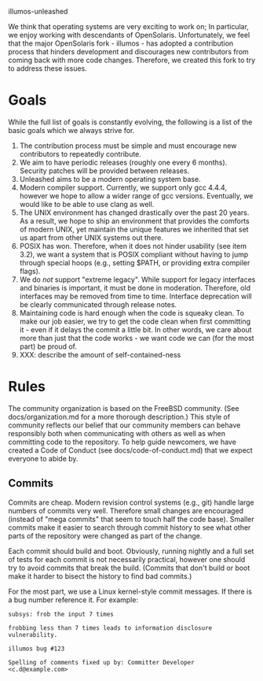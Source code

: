 illumos-unleashed

We think that operating systems are very exciting to work on; In particular,
we enjoy working with descendants of OpenSolaris.  Unfortunately, we feel
that the major OpenSolaris fork - illumos - has adopted a contribution
process that hinders development and discourages new contributors from
coming back with more code changes.  Therefore, we created this fork to try
to address these issues.

Goals
=====

While the full list of goals is constantly evolving, the following is a list
of the basic goals which we always strive for.

1. The contribution process must be simple and must encourage new
   contributors to repeatedly contribute.
2. We aim to have periodic releases (roughly one every 6 months).  Security
   patches will be provided between releases.
3. Unleashed aims to be a modern operating system base.
  1. Modern compiler support.  Currently, we support only gcc 4.4.4, however
     we hope to allow a wider range of gcc versions.  Eventually, we would
     like to be able to use clang as well.
  2. The UNIX environment has changed drastically over the past 20 years.
     As a result, we hope to ship an environment that provides the comforts
     of modern UNIX, yet maintain the unique features we inherited that set
     us apart from other UNIX systems out there.
  3. POSIX has won.  Therefore, when it does not hinder usability (see item
     3.2), we want a system that is POSIX compliant without having to jump
     through special hoops (e.g., setting $PATH, or providing extra compiler
     flags).
  4. We do *not* support "extreme legacy".  While support for legacy
     interfaces and binaries is important, it must be done in moderation.
     Therefore, old interfaces may be removed from time to time.  Interface
     deprecation will be clearly communicated through release notes.
4. Maintaining code is hard enough when the code is squeaky clean.  To make
   our job easier, we try to get the code clean when first committing it -
   even if it delays the commit a little bit.  In other words, we care about
   more than just that the code works - we want code we can (for the most
   part) be proud of.
5. XXX: describe the amount of self-contained-ness

Rules
=====

The community organization is based on the FreeBSD community.  (See
docs/organization.md for a more thorough description.)  This style of
community reflects our belief that our community members can behave
responsibly both when communicating with others as well as when committing
code to the repository.  To help guide newcomers, we have created a Code of
Conduct (see docs/code-of-conduct.md) that we expect everyone to abide by.

Commits
-------

Commits are cheap.  Modern revision control systems (e.g., git) handle large
numbers of commits very well.  Therefore small changes are encouraged
(instead of "mega commits" that seem to touch half the code base).  Smaller
commits make it easier to search through commit history to see what other
parts of the repository were changed as part of the change.

Each commit should build and boot.  Obviously, running nightly and a full
set of tests for each commit is not necessarily practical, however one
should try to avoid commits that break the build.  (Commits that don't build
or boot make it harder to bisect the history to find bad commits.)

For the most part, we use a Linux kernel-style commit messages.  If there is
a bug number reference it.  For example:

    subsys: frob the input 7 times

    frobbing less than 7 times leads to information disclosure
    vulnerability.

    illumos bug #123

    Spelling of comments fixed up by: Committer Developer <c.d@example.com>
